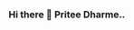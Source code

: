 ### Hi there 👋 Pritee Dharme..

<!--
**pritee55/pritee55** is a ✨ _special_ ✨ repository because its `README.md` (this file) appears on your GitHub profile.

Here are some ideas to get you started:

### 🔭 I’m student of computer science and engineering
### 🌱 I’m currently learning Ansible , Python , C , C++ , JAVA , Docker , Hadoop , Machine Learing..
### 📫 How to reach me: 1. https://www.linkedin.cn/in/pritee-dharme-341a9a1b4 
                     2. priteed811@gmail.com

###https://camo.githubusercontent.com/b7cb29b973fe927e812feca50d16099851f63f449f4338f355b7fbb35881e8c0/68747470733a2f2f696d672e736869656c64732e696f2f62616467652f2d432d3030303f266c6f676f3d43
